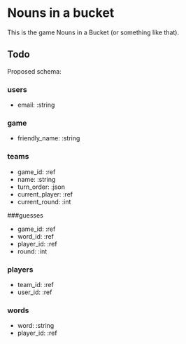 # Nouns in a bucket

This is the game Nouns in a Bucket (or something like that).

## Todo

Proposed schema:

### users
- email: :string

### game
- friendly_name: :string

### teams
- game_id: :ref
- name: :string
- turn_order: :json
- current_player: :ref
- current_round: :int

###guesses
- game_id: :ref
- word_id: :ref
- player_id: :ref
- round: :int

### players
- team_id: :ref
- user_id: :ref

### words
- word: :string
- player_id: :ref
